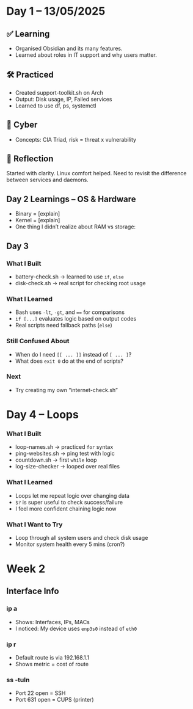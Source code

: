 # Day 1 – 13/05/2025

## ✅ Learning

- Organised Obsidian and its many features.
- Learned about roles in IT support and why users matter.

## 🛠️ Practiced
- Created support-toolkit.sh on Arch
- Output: Disk usage, IP, Failed services
- Learned to use df, ps, systemctl

## 🧪 Cyber

- Concepts: CIA Triad, risk = threat x vulnerability

## 💭 Reflection
Started with clarity. Linux comfort helped. Need to revisit the difference between services and daemons.

## Day 2 Learnings – OS & Hardware
- Binary = [explain]
- Kernel = [explain]
- One thing I didn’t realize about RAM vs storage:

## Day 3
### What I Built
- battery-check.sh → learned to use `if`, `else`
- disk-check.sh → real script for checking root usage

### What I Learned
- Bash uses `-lt`, `-gt`, and `==` for comparisons
- `if [...]` evaluates logic based on output codes
- Real scripts need fallback paths (`else`)

### Still Confused About
- When do I need `[[ ... ]]` instead of `[ ... ]`?
- What does `exit 0` do at the end of scripts?

### Next
- Try creating my own “internet-check.sh”

# Day 4 – Loops

### What I Built
- loop-names.sh → practiced `for` syntax
- ping-websites.sh → ping test with logic
- countdown.sh → first `while` loop
- log-size-checker → looped over real files

### What I Learned
- Loops let me repeat logic over changing data
- `$?` is super useful to check success/failure
- I feel more confident chaining logic now

### What I Want to Try
- Loop through all system users and check disk usage
- Monitor system health every 5 mins (cron?)

# Week 2

## Interface Info

### ip a
- Shows: Interfaces, IPs, MACs
- I noticed: My device uses `enp3s0` instead of `eth0`

### ip r
- Default route is via 192.168.1.1
- Shows metric = cost of route

### ss -tuln
- Port 22 open = SSH
- Port 631 open = CUPS (printer)
